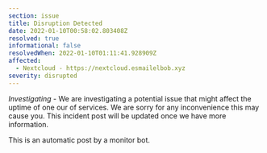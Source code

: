 ```yaml
---
section: issue
title: Disruption Detected
date: 2022-01-10T00:58:02.803408Z
resolved: true
informational: false
resolvedWhen: 2022-01-10T01:11:41.928909Z
affected:
  - Nextcloud - https://nextcloud.esmailelbob.xyz
severity: disrupted
---
```

*Investigating* - We are investigating a potential issue that might affect the uptime of one our of services. We are sorry for any inconvenience this may cause you. This incident post will be updated once we have more information.

This is an automatic post by a monitor bot.
        
